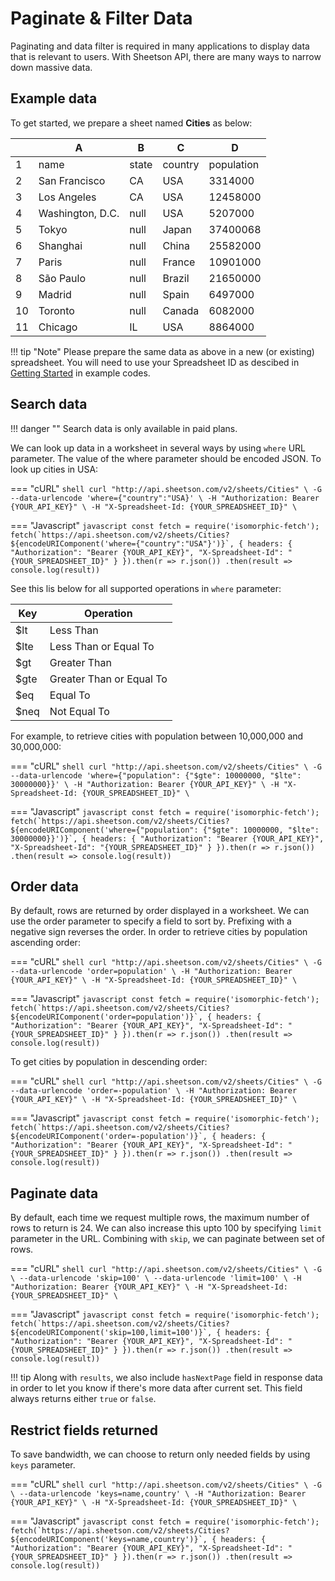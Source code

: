 # Paginate & Filter Data

Paginating and data filter is required in many applications to display data that is relevant to users. With Sheetson API, there are many ways to narrow down massive data.

## Example data
To get started, we prepare a sheet named **Cities** as below:
<div class='example'>

|  | A               | B     | C       | D          |
|--| --------------- | ----- | ------- | ---------- |
|1 | name            | state | country | population |
|2 | San Francisco   | CA    | USA     | 3314000    |
|3 | Los Angeles     | CA    | USA     | 12458000   |
|4 | Washington, D.C.| null  | USA     | 5207000    |
|5 | Tokyo           | null  | Japan   | 37400068   |
|6 | Shanghai        | null  | China   | 25582000   |
|7 | Paris           | null  | France  | 10901000   |
|8 | São Paulo       | null  | Brazil  | 21650000   |
|9 | Madrid          | null  | Spain   | 6497000    |
|10| Toronto         | null  | Canada  | 6082000	  |
|11| Chicago         | IL    | USA     | 8864000    |

</div>

!!! tip "Note"
    Please prepare the same data as above in a new (or existing) spreadsheet. You will need to use your Spreadsheet ID as descibed in [Getting Started](/getting-started) in example codes.

## Search data

!!! danger ""
    Search data is only available in paid plans.

We can look up data in a worksheet in several ways by using `where` URL parameter. The value of the where parameter should be encoded JSON. To look up cities in USA:

=== "cURL"
    ``` shell
    curl "http://api.sheetson.com/v2/sheets/Cities" \
    -G --data-urlencode 'where={"country":"USA}' \
    -H "Authorization: Bearer {YOUR_API_KEY}" \
    -H "X-Spreadsheet-Id: {YOUR_SPREADSHEET_ID}" \
    ```

=== "Javascript"
    ``` javascript
    const fetch = require('isomorphic-fetch');
    fetch(`https://api.sheetson.com/v2/sheets/Cities?${encodeURIComponent('where={"country":"USA"}')}`, {
      headers: {
        "Authorization": "Bearer {YOUR_API_KEY}",
        "X-Spreadsheet-Id": "{YOUR_SPREADSHEET_ID}"
      }
    }).then(r => r.json())
    .then(result => console.log(result))
    ```

See this lis below for all supported operations in `where` parameter:
<div class='light-table'> 

| Key | Operation
|-----|------------
|$lt  | Less Than
|$lte | Less Than or Equal To
|$gt  | Greater Than
|$gte | Greater Than or Equal To
|$eq  | Equal To
|$neq | Not Equal To

</div>

For example, to retrieve cities with population between 10,000,000 and 30,000,000:

=== "cURL"
    ``` shell
    curl "http://api.sheetson.com/v2/sheets/Cities" \
    -G --data-urlencode 'where={"population": {"$gte": 10000000, "$lte": 30000000}}' \
    -H "Authorization: Bearer {YOUR_API_KEY}" \
    -H "X-Spreadsheet-Id: {YOUR_SPREADSHEET_ID}" \
    ```

=== "Javascript"
    ``` javascript
    const fetch = require('isomorphic-fetch');
    fetch(`https://api.sheetson.com/v2/sheets/Cities?${encodeURIComponent('where={"population": {"$gte": 10000000, "$lte": 30000000}}')}`, {
      headers: {
        "Authorization": "Bearer {YOUR_API_KEY}",
        "X-Spreadsheet-Id": "{YOUR_SPREADSHEET_ID}"
      }
    }).then(r => r.json())
    .then(result => console.log(result))
    ```


## Order data
By default, rows are returned by order displayed in a worksheet. We can use the order parameter to specify a field to sort by. Prefixing with a negative sign reverses the order. In order to retrieve cities by population ascending order:

=== "cURL"
    ``` shell
    curl "http://api.sheetson.com/v2/sheets/Cities" \
    -G --data-urlencode 'order=population' \
    -H "Authorization: Bearer {YOUR_API_KEY}" \
    -H "X-Spreadsheet-Id: {YOUR_SPREADSHEET_ID}" \
    ```

=== "Javascript"
    ``` javascript
    const fetch = require('isomorphic-fetch');
    fetch(`https://api.sheetson.com/v2/sheets/Cities?${encodeURIComponent('order=population')}`, {
      headers: {
        "Authorization": "Bearer {YOUR_API_KEY}",
        "X-Spreadsheet-Id": "{YOUR_SPREADSHEET_ID}"
      }
    }).then(r => r.json())
    .then(result => console.log(result))
    ```

To get cities by population in descending order:

=== "cURL"
    ``` shell
    curl "http://api.sheetson.com/v2/sheets/Cities" \
    -G --data-urlencode 'order=-population' \
    -H "Authorization: Bearer {YOUR_API_KEY}" \
    -H "X-Spreadsheet-Id: {YOUR_SPREADSHEET_ID}" \
    ```

=== "Javascript"
    ``` javascript
    const fetch = require('isomorphic-fetch');
    fetch(`https://api.sheetson.com/v2/sheets/Cities?${encodeURIComponent('order=-population')}`, {
      headers: {
        "Authorization": "Bearer {YOUR_API_KEY}",
        "X-Spreadsheet-Id": "{YOUR_SPREADSHEET_ID}"
      }
    }).then(r => r.json())
    .then(result => console.log(result))
    ```

## Paginate data
By default, each time we request multiple rows, the maximum number of rows to return is 24. We can also increase this upto 100 by specifying `limit` parameter in the URL. Combining with `skip`, we can paginate between set of rows.

=== "cURL"
    ``` shell
    curl "http://api.sheetson.com/v2/sheets/Cities" \
    -G \
    --data-urlencode 'skip=100' \
    --data-urlencode 'limit=100' \
    -H "Authorization: Bearer {YOUR_API_KEY}" \
    -H "X-Spreadsheet-Id: {YOUR_SPREADSHEET_ID}" \
    ```

=== "Javascript"
    ``` javascript
    const fetch = require('isomorphic-fetch');
    fetch(`https://api.sheetson.com/v2/sheets/Cities?${encodeURIComponent('skip=100,limit=100')}`, {
      headers: {
        "Authorization": "Bearer {YOUR_API_KEY}",
        "X-Spreadsheet-Id": "{YOUR_SPREADSHEET_ID}"
      }
    }).then(r => r.json())
    .then(result => console.log(result))
    ```

!!! tip
    Along with `results`, we also include `hasNextPage` field in response data in order to let you know if there's more data after current set. This field always returns either `true` or `false`.

## Restrict fields returned
To save bandwidth, we can choose to return only needed fields by using `keys` parameter. 

=== "cURL"
    ``` shell
    curl "http://api.sheetson.com/v2/sheets/Cities" \
    -G \
    --data-urlencode 'keys=name,country' \
    -H "Authorization: Bearer {YOUR_API_KEY}" \
    -H "X-Spreadsheet-Id: {YOUR_SPREADSHEET_ID}" \
    ```

=== "Javascript"
    ``` javascript
    const fetch = require('isomorphic-fetch');
    fetch(`https://api.sheetson.com/v2/sheets/Cities?${encodeURIComponent('keys=name,country')}`, {
      headers: {
        "Authorization": "Bearer {YOUR_API_KEY}",
        "X-Spreadsheet-Id": "{YOUR_SPREADSHEET_ID}"
      }
    }).then(r => r.json())
    .then(result => console.log(result))
    ```